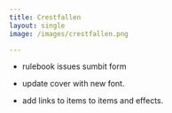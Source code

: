 ```yaml
---
title: Crestfallen
layout: single
image: /images/crestfallen.png

---
```


- rulebook issues sumbit form

- update cover with new font.

- add links to items to items and effects. 

